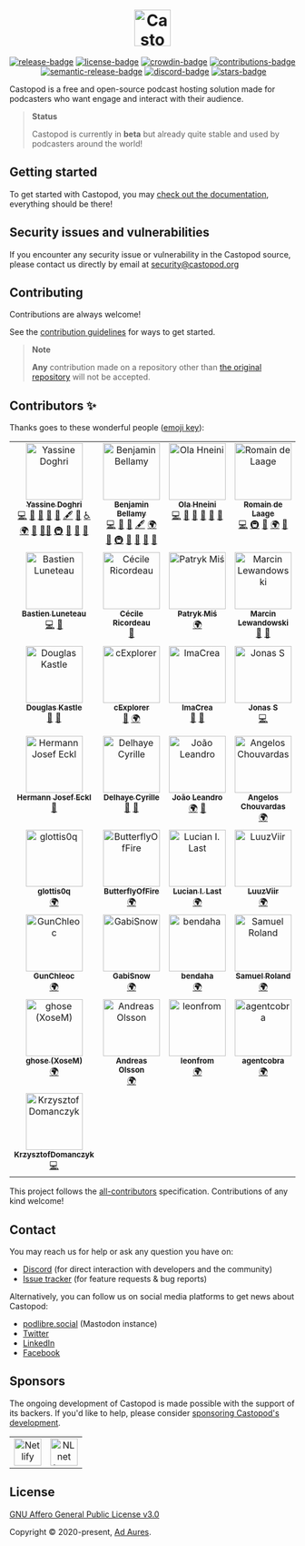 <div align="center">
  <h1>
    <a href="https://castopod.org/">
      <img src="https://docs.castopod.org/images/castopod-logo-inline.svg" alt="Castopod" height="64px" />
    </a>
  </h1>
</div>

<div align="center">

[![release-badge]][release]&nbsp;[![license-badge]][license]&nbsp;[![crowdin-badge]][crowdin]&nbsp;[![contributions-badge]][contributions]&nbsp;[![semantic-release-badge]][semantic-release]&nbsp;[![discord-badge]][discord]&nbsp;[![stars-badge]][stars]

</div>

Castopod is a free and open-source podcast hosting solution made for podcasters
who want engage and interact with their audience.

> **Status**
>
> Castopod is currently in **beta** but already quite stable and used by
> podcasters around the world!

## Getting started

To get started with Castopod, you may
[check out the documentation](https://docs.castopod.org/), everything should be
there!

## Security issues and vulnerabilities

If you encounter any security issue or vulnerability in the Castopod source,
please contact us directly by email at
[security@castopod.org](mailto:security@castopod.org)

## Contributing

Contributions are always welcome!

See the
[contribution guidelines](https://docs.castopod.org/contributing/guidelines) for
ways to get started.

> **Note**
>
> **Any** contribution made on a repository other than
> [the original repository](https://code.castopod.org/adaures/castopod) will not
> be accepted.

## Contributors ✨

Thanks goes to these wonderful people
([emoji key](https://allcontributors.org/docs/en/emoji-key)):

<!-- ALL-CONTRIBUTORS-LIST:START - Do not remove or modify this section -->
<!-- prettier-ignore-start -->
<!-- markdownlint-disable -->
<table>
  <tbody>
    <tr>
      <td align="center" valign="top" width="14.28%"><a href="https://github.com/yassinedoghri"><img src="https://code.castopod.org/uploads/-/system/user/avatar/3/avatar.png?s=100" width="100px;" alt="Yassine Doghri"/><br /><sub><b>Yassine Doghri</b></sub></a><br /><a href="https://code.castopod.org/adaures/castopod/commits/master" title="Code">💻</a> <a href="https://code.castopod.org/adaures/castopod/issues?author_username=yassinedoghri" title="Bug reports">🐛</a> <a href="https://code.castopod.org/adaures/castopod/commits/master" title="Documentation">📖</a> <a href="https://code.castopod.org/adaures/castopod/merge_requests?scope=all&state=all&approver_usernames[]=yassinedoghri" title="Reviewed Pull Requests">👀</a> <a href="#maintenance-yassinedoghri" title="Maintenance">🚧</a> <a href="#content-yassinedoghri" title="Content">🖋</a> <a href="#design-yassinedoghri" title="Design">🎨</a> <a href="#a11y-yassinedoghri" title="Accessibility">️️️️♿️</a> <a href="https://translate.castopod.org" title="Translation">🌍</a> <a href="#question-yassinedoghri" title="Answering Questions">💬</a> <a href="#mentoring-yassinedoghri" title="Mentoring">🧑‍🏫</a> <a href="#infra-yassinedoghri" title="Infrastructure (Hosting, Build-Tools, etc)">🚇</a> <a href="#ideas-yassinedoghri" title="Ideas, Planning, & Feedback">🤔</a> <a href="#projectManagement-yassinedoghri" title="Project Management">📆</a> <a href="https://blog.castopod.org/author/yassinedoghri/" title="Blogposts">📝</a></td>
      <td align="center" valign="top" width="14.28%"><a href="https://code.castopod.org/benjamin"><img src="https://code.castopod.org/uploads/-/system/user/avatar/2/avatar.png?s=100" width="100px;" alt="Benjamin Bellamy"/><br /><sub><b>Benjamin Bellamy</b></sub></a><br /><a href="https://code.castopod.org/adaures/castopod/commits/master" title="Code">💻</a> <a href="https://code.castopod.org/adaures/castopod/issues?author_username=benjamin" title="Bug reports">🐛</a> <a href="https://code.castopod.org/adaures/castopod/merge_requests?scope=all&state=all&approver_usernames[]=benjamin" title="Reviewed Pull Requests">👀</a> <a href="#content-benjamin" title="Content">🖋</a> <a href="https://translate.castopod.org" title="Translation">🌍</a> <a href="#question-benjamin" title="Answering Questions">💬</a> <a href="#infra-benjamin" title="Infrastructure (Hosting, Build-Tools, etc)">🚇</a> <a href="#ideas-benjamin" title="Ideas, Planning, & Feedback">🤔</a> <a href="https://blog.castopod.org/author/benjamin-bellamy/" title="Blogposts">📝</a> <a href="#projectManagement-benjamin" title="Project Management">📆</a> <a href="#talk-benjamin" title="Talks">📢</a></td>
      <td align="center" valign="top" width="14.28%"><a href="https://github.com/ola-hn"><img src="https://castopod.org/assets/images/castopod-avatar.jpg?s=100" width="100px;" alt="Ola Hneini"/><br /><sub><b>Ola Hneini</b></sub></a><br /><a href="https://code.castopod.org/adaures/castopod/commits/master" title="Code">💻</a> <a href="https://code.castopod.org/adaures/castopod/merge_requests?scope=all&state=all&approver_usernames[]=ola" title="Reviewed Pull Requests">👀</a> <a href="https://code.castopod.org/adaures/castopod/commits/master" title="Documentation">📖</a> <a href="#maintenance-ola" title="Maintenance">🚧</a> <a href="#question-ola" title="Answering Questions">💬</a> <a href="#ideas-ola" title="Ideas, Planning, & Feedback">🤔</a></td>
      <td align="center" valign="top" width="14.28%"><a href="https://mamot.fr/@rdelaage"><img src="https://castopod.org/assets/images/castopod-avatar.jpg?s=100" width="100px;" alt="Romain de Laage"/><br /><sub><b>Romain de Laage</b></sub></a><br /><a href="https://code.castopod.org/adaures/castopod/commits/master" title="Code">💻</a> <a href="#infra-rdelaage" title="Infrastructure (Hosting, Build-Tools, etc)">🚇</a> <a href="https://code.castopod.org/adaures/castopod/commits/master" title="Documentation">📖</a> <a href="https://translate.castopod.org" title="Translation">🌍</a> <a href="#ideas-rdelaage" title="Ideas, Planning, & Feedback">🤔</a></td>
      <td align="center" valign="top" width="14.28%"><a href="https://twitter.com/lyonelbernard"><img src="https://castopod.org/assets/images/castopod-avatar.jpg?s=100" width="100px;" alt="Lyonel Bernard"/><br /><sub><b>Lyonel Bernard</b></sub></a><br /><a href="https://code.castopod.org/adaures/castopod/issues?author_username=Lyonel" title="Bug reports">🐛</a> <a href="#question-Lyonel" title="Answering Questions">💬</a> <a href="#audio-Lyonel" title="Audio">🔊</a> <a href="#ideas-Lyonel" title="Ideas, Planning, & Feedback">🤔</a></td>
      <td align="center" valign="top" width="14.28%"><a href="https://www.crypticchameleon.com/"><img src="https://secure.gravatar.com/avatar/7c2a721b52d0763673a600e8f01bd745?s=80&d=identicon?s=100" width="100px;" alt="Christopher Lagonick-Weitzel"/><br /><sub><b>Christopher Lagonick-Weitzel</b></sub></a><br /><a href="https://code.castopod.org/adaures/castopod/issues?author_username=ctlw83" title="Bug reports">🐛</a> <a href="#question-ctlw83" title="Answering Questions">💬</a> <a href="#audio-ctlw83" title="Audio">🔊</a> <a href="#ideas-ctlw83" title="Ideas, Planning, & Feedback">🤔</a></td>
      <td align="center" valign="top" width="14.28%"><a href="https://ernestoacosta.me/"><img src="https://castopod.org/assets/images/castopod-avatar.jpg?s=100" width="100px;" alt="Ernesto Acosta"/><br /><sub><b>Ernesto Acosta</b></sub></a><br /><a href="https://code.castopod.org/adaures/castopod/issues?author_username=ernestoacostame" title="Bug reports">🐛</a> <a href="#audio-ernestoacostame" title="Audio">🔊</a> <a href="https://translate.castopod.org" title="Translation">🌍</a> <a href="#question-ernestoacostame" title="Answering Questions">💬</a> <a href="#ideas-ernestoacostame" title="Ideas, Planning, & Feedback">🤔</a></td>
    </tr>
    <tr>
      <td align="center" valign="top" width="14.28%"><a href="https://code.castopod.org/Behel"><img src="https://secure.gravatar.com/avatar/ad63ee8ef8e3db8253d21e5012d2724f?s=80&d=identicon?s=100" width="100px;" alt="Bastien Luneteau"/><br /><sub><b>Bastien Luneteau</b></sub></a><br /><a href="https://code.castopod.org/adaures/castopod/commits/master" title="Code">💻</a> <a href="https://code.castopod.org/adaures/castopod/issues?author_username=Behel" title="Bug reports">🐛</a></td>
      <td align="center" valign="top" width="14.28%"><a href="https://www.cecillie.fr/"><img src="https://castopod.org/assets/images/castopod-avatar.jpg?s=100" width="100px;" alt="Cécile Ricordeau"/><br /><sub><b>Cécile Ricordeau</b></sub></a><br /><a href="#design-cecillie" title="Design">🎨</a></td>
      <td align="center" valign="top" width="14.28%"><a href="https://code.castopod.org/PatrykMis"><img src="https://castopod.org/assets/images/castopod-avatar.jpg?s=100" width="100px;" alt="Patryk Miś"/><br /><sub><b>Patryk Miś</b></sub></a><br /><a href="https://translate.castopod.org" title="Translation">🌍</a></td>
      <td align="center" valign="top" width="14.28%"><a href="https://code.castopod.org/mspanc"><img src="https://secure.gravatar.com/avatar/eed8337939641eac5ad0b570bd6acf96?s=80&d=identicon?s=100" width="100px;" alt="Marcin Lewandowski"/><br /><sub><b>Marcin Lewandowski</b></sub></a><br /><a href="https://code.castopod.org/adaures/castopod/issues?author_username=mspanc" title="Bug reports">🐛</a> <a href="#ideas-mspanc" title="Ideas, Planning, & Feedback">🤔</a></td>
      <td align="center" valign="top" width="14.28%"><a href="https://code.castopod.org/SJanik"><img src="https://castopod.org/assets/images/castopod-avatar.jpg?s=100" width="100px;" alt="Sebastian Janik"/><br /><sub><b>Sebastian Janik</b></sub></a><br /><a href="https://code.castopod.org/adaures/castopod/commits/master" title="Code">💻</a></td>
      <td align="center" valign="top" width="14.28%"><a href="https://code.castopod.org/patryk"><img src="https://castopod.org/assets/images/castopod-avatar.jpg?s=100" width="100px;" alt="Patryk Karczmarczyk"/><br /><sub><b>Patryk Karczmarczyk</b></sub></a><br /><a href="https://code.castopod.org/adaures/castopod/commits/master" title="Code">💻</a></td>
      <td align="center" valign="top" width="14.28%"><a href="https://code.castopod.org/ddenis"><img src="https://castopod.org/assets/images/castopod-avatar.jpg?s=100" width="100px;" alt="denis d"/><br /><sub><b>denis d</b></sub></a><br /><a href="https://code.castopod.org/adaures/castopod/issues?author_username=ddenis" title="Bug reports">🐛</a> <a href="#ideas-ddenis" title="Ideas, Planning, & Feedback">🤔</a></td>
    </tr>
    <tr>
      <td align="center" valign="top" width="14.28%"><a href="https://code.castopod.org/douglaskastle"><img src="https://secure.gravatar.com/avatar/b7e652ba4b6bcd440afa069e7f7bc9e6?s=80&d=identicon?s=100" width="100px;" alt="Douglas Kastle"/><br /><sub><b>Douglas Kastle</b></sub></a><br /><a href="https://code.castopod.org/adaures/castopod/issues?author_username=douglaskastle" title="Bug reports">🐛</a> <a href="#ideas-douglaskastle" title="Ideas, Planning, & Feedback">🤔</a></td>
      <td align="center" valign="top" width="14.28%"><a href="https://code.castopod.org/cExplorer"><img src="https://castopod.org/assets/images/castopod-avatar.jpg?s=100" width="100px;" alt="cExplorer"/><br /><sub><b>cExplorer</b></sub></a><br /><a href="https://code.castopod.org/adaures/castopod/issues?author_username=cExplorer" title="Bug reports">🐛</a> <a href="https://translate.castopod.org" title="Translation">🌍</a></td>
      <td align="center" valign="top" width="14.28%"><a href="https://code.castopod.org/imacrea"><img src="https://castopod.org/assets/images/castopod-avatar.jpg?s=100" width="100px;" alt="ImaCrea"/><br /><sub><b>ImaCrea</b></sub></a><br /><a href="https://code.castopod.org/adaures/castopod/issues?author_username=imacrea" title="Bug reports">🐛</a> <a href="#ideas-imacrea" title="Ideas, Planning, & Feedback">🤔</a></td>
      <td align="center" valign="top" width="14.28%"><a href="https://code.castopod.org/jonas"><img src="https://castopod.org/assets/images/castopod-avatar.jpg?s=100" width="100px;" alt="Jonas S"/><br /><sub><b>Jonas S</b></sub></a><br /><a href="https://code.castopod.org/adaures/castopod/commits/master" title="Code">💻</a></td>
      <td align="center" valign="top" width="14.28%"><a href="https://code.castopod.org/yannL"><img src="https://secure.gravatar.com/avatar/9c46600ce566ec6d526370d8e104b1c8?s=80&d=identicon?s=100" width="100px;" alt="LEFEBVRE Yann"/><br /><sub><b>LEFEBVRE Yann</b></sub></a><br /><a href="https://code.castopod.org/adaures/castopod/issues?author_username=yannL" title="Bug reports">🐛</a></td>
      <td align="center" valign="top" width="14.28%"><a href="https://code.castopod.org/spaetz"><img src="https://secure.gravatar.com/avatar/278e1af65e82993efd0ba7bbbacf6435?s=80&d=identicon?s=100" width="100px;" alt="Sebastian Späth"/><br /><sub><b>Sebastian Späth</b></sub></a><br /><a href="https://code.castopod.org/adaures/castopod/issues?author_username=spaetz" title="Bug reports">🐛</a> <a href="#ideas-spaetz" title="Ideas, Planning, & Feedback">🤔</a></td>
      <td align="center" valign="top" width="14.28%"><a href="https://code.castopod.org/rocky"><img src="https://castopod.org/assets/images/castopod-avatar.jpg?s=100" width="100px;" alt="rocky III"/><br /><sub><b>rocky III</b></sub></a><br /><a href="https://code.castopod.org/adaures/castopod/issues?author_username=rocky" title="Bug reports">🐛</a></td>
    </tr>
    <tr>
      <td align="center" valign="top" width="14.28%"><a href="https://code.castopod.org/Regenpfeifer"><img src="https://code.castopod.org/uploads/-/system/user/avatar/103/avatar.png?s=100" width="100px;" alt="Hermann Josef Eckl"/><br /><sub><b>Hermann Josef Eckl</b></sub></a><br /><a href="https://code.castopod.org/adaures/castopod/issues?author_username=Regenpfeifer" title="Bug reports">🐛</a></td>
      <td align="center" valign="top" width="14.28%"><a href="https://code.castopod.org/cyrilledel"><img src="https://castopod.org/assets/images/castopod-avatar.jpg?s=100" width="100px;" alt="Delhaye Cyrille"/><br /><sub><b>Delhaye Cyrille</b></sub></a><br /><a href="https://code.castopod.org/adaures/castopod/issues?author_username=cyrilledel" title="Bug reports">🐛</a> <a href="#ideas-cyrilledel" title="Ideas, Planning, & Feedback">🤔</a></td>
      <td align="center" valign="top" width="14.28%"><a href="https://twitter.com/otetranome"><img src="https://code.castopod.org/uploads/-/system/user/avatar/113/avatar.png?s=100" width="100px;" alt="João Leandro"/><br /><sub><b>João Leandro</b></sub></a><br /><a href="https://translate.castopod.org" title="Translation">🌍</a> <a href="#ideas-otetranome" title="Ideas, Planning, & Feedback">🤔</a></td>
      <td align="center" valign="top" width="14.28%"><a href="https://achouvardas.eu/"><img src="https://castopod.org/assets/images/castopod-avatar.jpg?s=100" width="100px;" alt="Angelos Chouvardas"/><br /><sub><b>Angelos Chouvardas</b></sub></a><br /><a href="https://translate.castopod.org" title="Translation">🌍</a></td>
      <td align="center" valign="top" width="14.28%"><a href="https://mastodon.fjerland.no/@eivind"><img src="https://mastodon.fjerland.no/system/accounts/avatars/107/769/768/295/192/222/original/e5c985fea6487dcb.jpg?s=100" width="100px;" alt="Eivind"/><br /><sub><b>Eivind</b></sub></a><br /><a href="https://translate.castopod.org" title="Translation">🌍</a></td>
      <td align="center" valign="top" width="14.28%"><a href="https://mastodon.fedi.bzh/@ewen"><img src="https://mastodon.fedi.bzh/system/accounts/avatars/000/000/002/original/6f387690a504ae46.jpg?s=100" width="100px;" alt="Ewen"/><br /><sub><b>Ewen</b></sub></a><br /><a href="https://translate.castopod.org" title="Translation">🌍</a> <a href="#ideas-3wen" title="Ideas, Planning, & Feedback">🤔</a></td>
      <td align="center" valign="top" width="14.28%"><a href="https://crowdin.com/profile/forght"><img src="https://crowdin-static.downloads.crowdin.com/avatar/15073833/large/82d1e2e443a6df7edc43a7405dfeeb75_default.png?s=100" width="100px;" alt="forght"/><br /><sub><b>forght</b></sub></a><br /><a href="https://translate.castopod.org" title="Translation">🌍</a></td>
    </tr>
    <tr>
      <td align="center" valign="top" width="14.28%"><a href="https://crowdin.com/profile/glottis0q"><img src="https://crowdin-static.downloads.crowdin.com/avatar/15209934/large/8b17ef6a7399f0b82a8198f87c224195.png?s=100" width="100px;" alt="glottis0q"/><br /><sub><b>glottis0q</b></sub></a><br /><a href="https://translate.castopod.org" title="Translation">🌍</a></td>
      <td align="center" valign="top" width="14.28%"><a href="https://mstdn.fr/@ButterflyOfFire"><img src="https://static.mstdn.fr/static/accounts/avatars/000/065/901/original/5908e93ad5447f15.png?s=100" width="100px;" alt="ButterflyOfFire"/><br /><sub><b>ButterflyOfFire</b></sub></a><br /><a href="https://translate.castopod.org" title="Translation">🌍</a></td>
      <td align="center" valign="top" width="14.28%"><a href="https://github.com/lil5"><img src="https://avatars.githubusercontent.com/u/17646836?v=4?s=100" width="100px;" alt="Lucian I. Last"/><br /><sub><b>Lucian I. Last</b></sub></a><br /><a href="https://translate.castopod.org" title="Translation">🌍</a></td>
      <td align="center" valign="top" width="14.28%"><a href="https://crowdin.com/profile/luuzviir"><img src="https://crowdin-static.downloads.crowdin.com/avatar/13166188/large/d03ab0abc7ce354b210d836955cd3805_default.png?s=100" width="100px;" alt="LuuzViir"/><br /><sub><b>LuuzViir</b></sub></a><br /><a href="https://translate.castopod.org" title="Translation">🌍</a></td>
      <td align="center" valign="top" width="14.28%"><a href="https://crowdin.com/profile/cthtc"><img src="https://crowdin-static.downloads.crowdin.com/avatar/15211502/large/ed0651060cb8474a9519b5168bd377c1_default.png?s=100" width="100px;" alt="CTHTC"/><br /><sub><b>CTHTC</b></sub></a><br /><a href="https://translate.castopod.org" title="Translation">🌍</a></td>
      <td align="center" valign="top" width="14.28%"><a href="https://crowdin.com/profile/retrograde"><img src="https://crowdin-static.downloads.crowdin.com/avatar/15021651/large/b10c4057f85bf4de49c7fdf01354ecde.jpeg?s=100" width="100px;" alt="Russian Retro"/><br /><sub><b>Russian Retro</b></sub></a><br /><a href="https://translate.castopod.org" title="Translation">🌍</a></td>
      <td align="center" valign="top" width="14.28%"><a href="https://crowdin.com/profile/mareklach"><img src="https://crowdin-static.downloads.crowdin.com/avatar/13572324/large/3eeba8d569c247ace33862bf4ef4748f.jpeg?s=100" width="100px;" alt="Marek L'ach"/><br /><sub><b>Marek L'ach</b></sub></a><br /><a href="https://translate.castopod.org" title="Translation">🌍</a></td>
    </tr>
    <tr>
      <td align="center" valign="top" width="14.28%"><a href="https://crowdin.com/profile/gunchleoc"><img src="https://crowdin-static.downloads.crowdin.com/avatar/13043878/large/3223f7b606296a8b1c92c5de39c459a2_default.png?s=100" width="100px;" alt="GunChleoc"/><br /><sub><b>GunChleoc</b></sub></a><br /><a href="https://translate.castopod.org" title="Translation">🌍</a></td>
      <td align="center" valign="top" width="14.28%"><a href="https://crowdin.com/profile/gabisnow"><img src="https://crowdin-static.downloads.crowdin.com/avatar/15214858/large/5b083bdf9c9e9de67cc6ee72a6c8db18_default.png?s=100" width="100px;" alt="GabiSnow"/><br /><sub><b>GabiSnow</b></sub></a><br /><a href="https://translate.castopod.org" title="Translation">🌍</a></td>
      <td align="center" valign="top" width="14.28%"><a href="https://crowdin.com/profile/bendaha"><img src="https://crowdin-static.downloads.crowdin.com/avatar/15331656/large/cd92450d2c20202299fb3a0075903e20_default.png?s=100" width="100px;" alt="bendaha"/><br /><sub><b>bendaha</b></sub></a><br /><a href="https://translate.castopod.org" title="Translation">🌍</a></td>
      <td align="center" valign="top" width="14.28%"><a href="https://crowdin.com/profile/samuelroland"><img src="https://crowdin-static.downloads.crowdin.com/avatar/14980053/large/3e154a37d03d6e98ae402ed3f930f4f5.png?s=100" width="100px;" alt="Samuel Roland"/><br /><sub><b>Samuel Roland</b></sub></a><br /><a href="https://translate.castopod.org" title="Translation">🌍</a></td>
      <td align="center" valign="top" width="14.28%"><a href="https://dimitriregnier.net/"><img src="https://castopod.org/assets/images/castopod-avatar.jpg?s=100" width="100px;" alt="Dimitri Regnier"/><br /><sub><b>Dimitri Regnier</b></sub></a><br /><a href="#ideas-dimregnier" title="Ideas, Planning, & Feedback">🤔</a></td>
      <td align="center" valign="top" width="14.28%"><a href="https://im.irithys.com/@thy"><img src="https://crowdin-static.downloads.crowdin.com/avatar/15405614/large/3086461c47cce0a0c031925e5f943412.png?s=100" width="100px;" alt="irithys"/><br /><sub><b>irithys</b></sub></a><br /><a href="https://translate.castopod.org" title="Translation">🌍</a></td>
      <td align="center" valign="top" width="14.28%"><a href="https://twitter.com/caos30"><img src="https://castopod.org/assets/images/castopod-avatar.jpg?s=100" width="100px;" alt="Sergi"/><br /><sub><b>Sergi</b></sub></a><br /><a href="https://translate.castopod.org" title="Translation">🌍</a></td>
    </tr>
    <tr>
      <td align="center" valign="top" width="14.28%"><a href="https://crowdin.com/profile/xosem"><img src="https://crowdin-static.downloads.crowdin.com/avatar/12617257/large/a201650da44fed28890b0e0d8477a663.jpg?s=100" width="100px;" alt="ghose (XoseM)"/><br /><sub><b>ghose (XoseM)</b></sub></a><br /><a href="https://translate.castopod.org" title="Translation">🌍</a></td>
      <td align="center" valign="top" width="14.28%"><a href="https://crowdin.com/profile/basen1982"><img src="https://castopod.org/assets/images/castopod-avatar.jpg?s=100" width="100px;" alt="Andreas Olsson"/><br /><sub><b>Andreas Olsson</b></sub></a><br /><a href="https://translate.castopod.org" title="Translation">🌍</a></td>
      <td align="center" valign="top" width="14.28%"><a href="https://crowdin.com/profile/leonfrom"><img src="https://castopod.org/assets/images/castopod-avatar.jpg?s=100" width="100px;" alt="leonfrom"/><br /><sub><b>leonfrom</b></sub></a><br /><a href="https://translate.castopod.org" title="Translation">🌍</a></td>
      <td align="center" valign="top" width="14.28%"><a href="https://crowdin.com/profile/agentcobra57"><img src="https://castopod.org/assets/images/castopod-avatar.jpg?s=100" width="100px;" alt="agentcobra"/><br /><sub><b>agentcobra</b></sub></a><br /><a href="https://translate.castopod.org" title="Translation">🌍</a></td>
      <td align="center" valign="top" width="14.28%"><a href="https://crowdin.com/profile/alephoto85"><img src="https://crowdin-static.downloads.crowdin.com/avatar/15094649/large/530391f54157af52ae33058ec15b0f99.jpg?s=100" width="100px;" alt="Alessandro"/><br /><sub><b>Alessandro</b></sub></a><br /><a href="https://translate.castopod.org" title="Translation">🌍</a></td>
      <td align="center" valign="top" width="14.28%"><a href="https://crowdin.com/profile/liimee"><img src="https://castopod.org/assets/images/castopod-avatar.jpg?s=100" width="100px;" alt="liimee"/><br /><sub><b>liimee</b></sub></a><br /><a href="https://translate.castopod.org" title="Translation">🌍</a></td>
      <td align="center" valign="top" width="14.28%"><a href="https://github.com/ahmedsabouni"><img src="https://avatars.githubusercontent.com/u/74497842?v=4?s=100" width="100px;" alt="Ahmed Sabouni"/><br /><sub><b>Ahmed Sabouni</b></sub></a><br /><a href="https://translate.castopod.org" title="Translation">🌍</a></td>
    </tr>
    <tr>
      <td align="center" valign="top" width="14.28%"><a href="https://github.com/KrzysztofDomanczyk"><img src="https://avatars.githubusercontent.com/u/75178474?v=4?s=100" width="100px;" alt="KrzysztofDomanczyk"/><br /><sub><b>KrzysztofDomanczyk</b></sub></a><br /><a href="https://code.castopod.org/adaures/castopod/commits/master" title="Code">💻</a></td>
    </tr>
  </tbody>
</table>

<!-- markdownlint-restore -->
<!-- prettier-ignore-end -->

<!-- ALL-CONTRIBUTORS-LIST:END -->

This project follows the
[all-contributors](https://github.com/all-contributors/all-contributors)
specification. Contributions of any kind welcome!

## Contact

You may reach us for help or ask any question you have on:

- [Discord](https://castopod.org/discord) (for direct interaction with
  developers and the community)
- [Issue tracker](https://code.castopod.org/adaures/castopod/-/issues) (for
  feature requests & bug reports)

Alternatively, you can follow us on social media platforms to get news about
Castopod:

- [podlibre.social](https://podlibre.social/@Castopod) (Mastodon instance)
- [Twitter](https://twitter.com/castopod)
- [LinkedIn](https://linkedin.com/company/castopod)
- [Facebook](https://www.facebook.com/castopod)

## Sponsors

The ongoing development of Castopod is made possible with the support of its
backers. If you'd like to help, please consider
[sponsoring Castopod's development](https://opencollective.com/castopod/contribute).

<table>
  <tbody>
    <tr>
      <td align="center">
        <a href="https://docs.castopod.org/images/sponsors/adaures.svg" target="_blank" rel="noopener noreferrer"><img height="48" src="https://docs.castopod.org/images/sponsors/adaures.svg" alt="Netlify" /></a>
      </td>
      <td align="center">
        <a href="https://nlnet.nl/project/Castopod/" target="_blank" rel="noopener noreferrer"><img src="https://docs.castopod.org/images/sponsors/nlnet.svg" alt="NLnet Logo" height="48" /></a>
      </td>
    </tr>
  </tbody>
</table>

## License

[GNU Affero General Public License v3.0](https://choosealicense.com/licenses/agpl-3.0/)

Copyright © 2020-present, [Ad Aures](https://adaures.com/).

[release]: https://code.castopod.org/adaures/castopod/-/releases
[release-badge]:
  https://img.shields.io/gitlab/v/release/2?color=brightgreen&gitlab_url=https%3A%2F%2Fcode.castopod.org%2F&include_prereleases&label=release
[license]: https://code.castopod.org/adaures/castopod/-/blob/beta/LICENSE.md
[license-badge]:
  https://img.shields.io/github/license/ad-aures/castopod?color=blue
[contributions]: https://code.castopod.org/adaures/castopod/-/issues
[contributions-badge]:
  https://img.shields.io/badge/contributions-welcome-brightgreen.svg
[semantic-release]: https://github.com/semantic-release/semantic-release
[semantic-release-badge]:
  https://img.shields.io/badge/%20%20%F0%9F%93%A6%F0%9F%9A%80-semantic--release-e10079.svg
[discord]: https://castopod.org/discord
[discord-badge]: https://img.shields.io/badge/chat-on%20discord-7389D8
[stars]: https://github.com/ad-aures/castopod/stargazers
[stars-badge]:
  https://img.shields.io/github/stars/ad-aures/castopod?style=social
[crowdin]: https://translate.castopod.org/project/castopod
[crowdin-badge]: https://badges.crowdin.net/castopod/localized.svg
